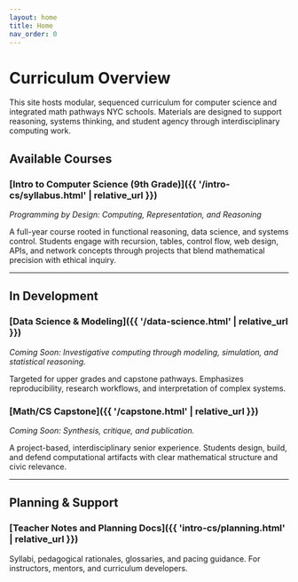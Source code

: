 ```yaml
---
layout: home
title: Home
nav_order: 0
---
```


# Curriculum Overview

This site hosts modular, sequenced curriculum for computer science and integrated math pathways NYC schools. Materials are designed to support reasoning, systems thinking, and student agency through interdisciplinary computing work.

## Available Courses

### [Intro to Computer Science (9th Grade)]({{ '/intro-cs/syllabus.html' | relative_url }})
*Programming by Design: Computing, Representation, and Reasoning*

A full-year course rooted in functional reasoning, data science, and systems control. Students engage with recursion, tables, control flow, web design, APIs, and network concepts through projects that blend mathematical precision with ethical inquiry.

---

## In Development

### [Data Science & Modeling]({{ '/data-science.html' | relative_url }})
*Coming Soon: Investigative computing through modeling, simulation, and statistical reasoning.*

Targeted for upper grades and capstone pathways. Emphasizes reproducibility, research workflows, and interpretation of complex systems.

### [Math/CS Capstone]({{ '/capstone.html' | relative_url }})
*Coming Soon: Synthesis, critique, and publication.*

A project-based, interdisciplinary senior experience. Students design, build, and defend computational artifacts with clear mathematical structure and civic relevance.

---

## Planning & Support

### [Teacher Notes and Planning Docs]({{ 'intro-cs/planning.html' | relative_url }})
Syllabi, pedagogical rationales, glossaries, and pacing guidance. For instructors, mentors, and curriculum developers.

